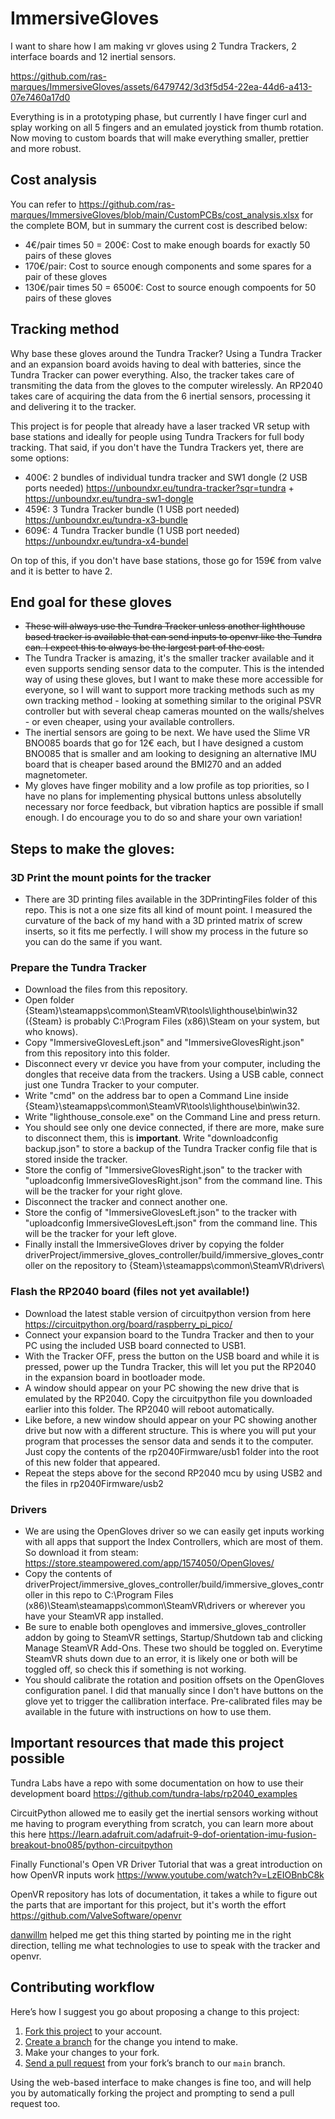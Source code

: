 # ImmersiveGloves

I want to share how I am making vr gloves using 2 Tundra Trackers, 2 interface boards and 12 inertial sensors.

https://github.com/ras-marques/ImmersiveGloves/assets/6479742/3d3f5d54-22ea-44d6-a413-07e7460a17d0

Everything is in a prototyping phase, but currently I have finger curl and splay working on all 5 fingers and an emulated joystick from thumb rotation. Now moving to custom boards that will make everything smaller, prettier and more robust.

## Cost analysis

You can refer to https://github.com/ras-marques/ImmersiveGloves/blob/main/CustomPCBs/cost_analysis.xlsx for the complete BOM, but in summary the current cost is described below:
- 4€/pair times 50 = 200€: Cost to make enough boards for exactly 50 pairs of these gloves
- 170€/pair: Cost to source enough components and some spares for a pair of these gloves
- 130€/pair times 50 = 6500€: Cost to source enough compoents for 50 pairs of these gloves

## Tracking method

Why base these gloves around the Tundra Tracker? Using a Tundra Tracker and an expansion board avoids having to deal with batteries, since the Tundra Tracker can power everything. Also, the tracker takes care of transmiting the data from the gloves to the computer wirelessly. An RP2040 takes care of acquiring the data from the 6 inertial sensors, processing it and delivering it to the tracker.

This project is for people that already have a laser tracked VR setup with base stations and ideally for people using Tundra Trackers for full body tracking. That said, if you don't have the Tundra Trackers yet, there are some options:
- 400€: 2 bundles of individual tundra tracker and SW1 dongle (2 USB ports needed) https://unboundxr.eu/tundra-tracker?sqr=tundra + https://unboundxr.eu/tundra-sw1-dongle
- 459€: 3 Tundra Tracker bundle (1 USB port needed) https://unboundxr.eu/tundra-x3-bundle
- 609€: 4 Tundra Tracker bundle (1 USB port needed) https://unboundxr.eu/tundra-x4-bundel

On top of this, if you don't have base stations, those go for 159€ from valve and it is better to have 2.

## End goal for these gloves

- ~~These will always use the Tundra Tracker unless another lighthouse based tracker is available that can send inputs to openvr like the Tundra can. I expect this to always be the largest part of the cost.~~
- The Tundra Tracker is amazing, it's the smaller tracker available and it even supports sending sensor data to the computer. This is the intended way of using these gloves, but I want to make these more accessible for everyone, so I will want to support more tracking methods such as my own tracking method - looking at something similar to the original PSVR controller but with several cheap cameras mounted on the walls/shelves - or even cheaper, using your available controllers.
- The inertial sensors are going to be next. We have used the Slime VR BNO085 boards that go for 12€ each, but I have designed a custom BNO085 that is smaller and am looking to designing an alternative IMU board that is cheaper based around the BMI270 and an added magnetometer.
- My gloves have finger mobility and a low profile as top priorities, so I have no plans for implementing physical buttons unless absolutelly necessary nor force feedback, but vibration haptics are possible if small enough. I do encourage you to do so and share your own variation!

## Steps to make the gloves:

### 3D Print the mount points for the tracker
- There are 3D printing files available in the 3DPrintingFiles folder of this repo. This is not a one size fits all kind of mount point. I measured the curvature of the back of my hand with a 3D printed matrix of screw inserts, so it fits me perfectly. I will show my process in the future so you can do the same if you want.

### Prepare the Tundra Tracker
- Download the files from this repository.
- Open folder {Steam}\steamapps\common\SteamVR\tools\lighthouse\bin\win32 ({Steam} is probably C:\Program Files (x86)\Steam on your system, but who knows).
- Copy "ImmersiveGlovesLeft.json" and "ImmersiveGlovesRight.json" from this repository into this folder.
- Disconnect every vr device you have from your computer, including the dongles that receive data from the trackers. Using a USB cable, connect just one Tundra Tracker to your computer.
- Write "cmd" on the address bar to open a Command Line inside {Steam}\steamapps\common\SteamVR\tools\lighthouse\bin\win32.
- Write "lighthouse_console.exe" on the Command Line and press return.
- You should see only one device connected, if there are more, make sure to disconnect them, this is **important**. Write "downloadconfig backup.json" to store a backup of the Tundra Tracker config file that is stored inside the tracker.
- Store the config of "ImmersiveGlovesRight.json" to the tracker with "uploadconfig ImmersiveGlovesRight.json" from the command line. This will be the tracker for your right glove.
- Disconnect the tracker and connect another one.
- Store the config of "ImmersiveGlovesLeft.json" to the tracker with "uploadconfig ImmersiveGlovesLeft.json" from the command line. This will be the tracker for your left glove.
- Finally install the ImmersiveGloves driver by copying the folder driverProject/immersive_gloves_controller/build/immersive_gloves_controller on the repository to {Steam}\steamapps\common\SteamVR\drivers\

### Flash the RP2040 board (files not yet available!)
- Download the latest stable version of circuitpython version from here https://circuitpython.org/board/raspberry_pi_pico/
- Connect your expansion board to the Tundra Tracker and then to your PC using the included USB board connected to USB1.
- With the Tracker OFF, press the button on the USB board and while it is pressed, power up the Tundra Tracker, this will let you put the RP2040 in the expansion board in bootloader mode.
- A window should appear on your PC showing the new drive that is emulated by the RP2040. Copy the circuitpython file you downloaded earlier into this folder. The RP2040 will reboot automatically.
- Like before, a new window should appear on your PC showing another drive but now with a different structure. This is where you will put your program that processes the sensor data and sends it to the computer. Just copy the contents of the rp2040Firmware/usb1 folder into the root of this new folder that appeared.
- Repeat the steps above for the second RP2040 mcu by using USB2 and the files in rp2040Firmware/usb2

### Drivers
- We are using the OpenGloves driver so we can easily get inputs working with all apps that support the Index Controllers, which are most of them. So download it from steam: https://store.steampowered.com/app/1574050/OpenGloves/
- Copy the contents of driverProject/immersive_gloves_controller/build/immersive_gloves_controller in this repo to C:\Program Files (x86)\Steam\steamapps\common\SteamVR\drivers or wherever you have your SteamVR app installed.
- Be sure to enable both opengloves and immersive_gloves_controller addon by going to SteamVR settings, Startup/Shutdown tab and clicking Manage SteamVR Add-Ons. These two should be toggled on. Everytime SteamVR shuts down due to an error, it is likely one or both will be toggled off, so check this if something is not working.
- You should calibrate the rotation and position offsets on the OpenGloves configuration panel. I did that manually since I don't have buttons on the glove yet to trigger the callibration interface. Pre-calibrated files may be available in the future with instructions on how to use them.

## Important resources that made this project possible
 
Tundra Labs have a repo with some documentation on how to use their development board https://github.com/tundra-labs/rp2040_examples

CircuitPython allowed me to easily get the inertial sensors working without me having to program everything from scratch, you can learn more about this here https://learn.adafruit.com/adafruit-9-dof-orientation-imu-fusion-breakout-bno085/python-circuitpython

Finally Functional's Open VR Driver Tutorial that was a great introduction on how OpenVR inputs work https://www.youtube.com/watch?v=LzEIOBnbC8k

OpenVR repository has lots of documentation, it takes a while to figure out the parts that are important for this project, but it's worth the effort https://github.com/ValveSoftware/openvr

[danwillm](https://github.com/danwillm) helped me get this thing started by pointing me in the right direction, telling me what technologies to use to speak with the tracker and openvr.

## Contributing workflow

Here’s how I suggest you go about proposing a change to this project:

1. [Fork this project][fork] to your account.
2. [Create a branch][branch] for the change you intend to make.
3. Make your changes to your fork.
4. [Send a pull request][pr] from your fork’s branch to our `main` branch.

Using the web-based interface to make changes is fine too, and will help you by automatically forking the project and prompting to send a pull request too.

[fork]: https://help.github.com/articles/fork-a-repo/
[branch]: https://help.github.com/articles/creating-and-deleting-branches-within-your-repository
[pr]: https://help.github.com/articles/using-pull-requests/
